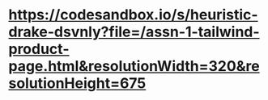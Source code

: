 # https://codesandbox.io/s/heuristic-drake-dsvnly?file=/assn-1-tailwind-product-page.html&resolutionWidth=320&resolutionHeight=675